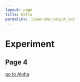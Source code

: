 ```yaml
---
layout: page
title: Delta
permalink: :basename:output_ext
---
```


# Experiment 
## Page 4

[go to Alpha](pageone.html)